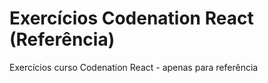 # Exercícios Codenation React (Referência)

Exercícios curso Codenation React - apenas para referência